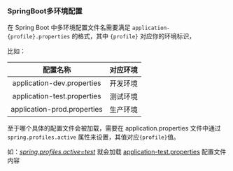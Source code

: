 ### SpringBoot多环境配置

在 Spring Boot 中多环境配置文件名需要满足 `application-{profile}.properties` 的格式，其中 `{profile}` 对应你的环境标识，

比如：

|          配置名称           | 对应环境 |
| :-------------------------: | :------: |
| application-dev.properties  | 开发环境 |
| application-test.properties | 测试环境 |
| application-prod.properties | 生产环境 |

至于哪个具体的配置文件会被加载，需要在 application.properties 文件中通过 `spring.profiles.active` 属性来设置，其值对应`{profile}`值。

如：*<u>spring.profiles.active=test</u>* 就会加载 <u>application-test.properties</u> 配置文件内容


